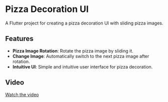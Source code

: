 # Pizza Decoration UI

A Flutter project for creating a pizza decoration UI with sliding pizza images.

## Features

- **Pizza Image Rotation**: Rotate the pizza image by sliding it.
- **Change Image**: Automatically switch to the next pizza image after rotation.
- **Intuitive UI**: Simple and intuitive user interface for pizza decoration.

## Video

[Watch the video](https://github.com/BhavikPindoriya/pizza_ui/assets/154498968/afd74857-33fc-4927-a15e-f62b439c423c)

